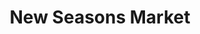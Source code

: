---
title: "New Seasons Market"
url: /portland/new-seasons-market-north-interstate-avenue/
shop: supermarket
---